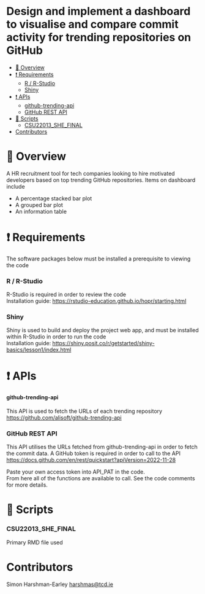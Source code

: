 Design and implement a dashboard to visualise and compare commit
activity for trending repositories on GitHub
================

- [:blue_book: Overview](#blue_book-overview)
- [:heavy_exclamation_mark:
  Requirements](#heavy_exclamation_mark-requirements)
  - [R / R-Studio](#r--r-studio)
  - [Shiny](#shiny)
- [:heavy_exclamation_mark: APIs](#heavy_exclamation_mark-apis)
  - [github-trending-api](#github-trending-api)
  - [GitHub REST API](#github-rest-api)
- [:floppy_disk: Scripts](#floppy_disk-scripts)
  - [CSU22013_SHE_FINAL](#csu22013_she_final)
- [Contributors](#contributors)

# :blue_book: Overview

A HR recruitment tool for tech companies looking to hire motivated
developers based on top trending GitHub repositories. Items on dashboard
include   
- A percentage stacked bar plot  
- A grouped bar plot  
- An information table

# :heavy_exclamation_mark: Requirements

The software packages below must be installed a prerequisite to viewing
the code

### R / R-Studio

R-Studio is required in order to review the code  
Installation guide:
<https://rstudio-education.github.io/hopr/starting.html>

### Shiny

Shiny is used to build and deploy the project web app, and must be
installed within R-Studio in order to run the code  
Installation guide:
<https://shiny.posit.co/r/getstarted/shiny-basics/lesson1/index.html>

# :heavy_exclamation_mark: APIs

#### github-trending-api

This API is used to fetch the URLs of each trending repository  
<https://github.com/alisoft/github-trending-api>

### GitHub REST API

This API utilises the URLs fetched from github-trending-api in order to
fetch the commit data. A GitHub token is required in order to call to
the API  
<https://docs.github.com/en/rest/quickstart?apiVersion=2022-11-28>

Paste your own access token into API_PAT in the code.  
From here all of the functions are available to call. See the code
comments for more details.

# :floppy_disk: Scripts

### CSU22013_SHE_FINAL

Primary RMD file used

# Contributors

Simon Harshman-Earley <harshmas@tcd.ie>
